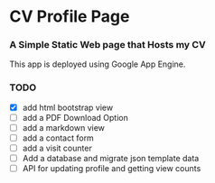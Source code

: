 # CV Profile Page

### A Simple Static Web page that Hosts my CV

This app is deployed using Google App Engine.

### TODO

- [X] add html bootstrap view
- [ ] add a PDF Download Option
- [ ] add a markdown view
- [ ] add a contact form
- [ ] add a visit counter
- [ ] Add a database and migrate json template data
- [ ] API for updating profile and getting view counts